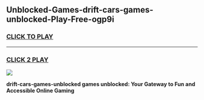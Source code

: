 
## Unblocked-Games-drift-cars-games-unblocked-Play-Free-ogp9i
<h3>
<a href="https://premium76.site?title=drift-cars-games-unblocked&ref=17A">CLICK TO PLAY</a></h3>
<hr>

<h3>
<a href="https://premium76.site?title=drift-cars-games-unblocked&ref=17A">CLICK 2 PLAY</a>
  
</h3>

<a href="https://premium76.site?title=drift-cars-games-unblocked&ref=17A"><img src="https://clearcache.store/games.png"></a>


**drift-cars-games-unblocked games unblocked: Your Gateway to Fun and Accessible Online Gaming**
